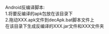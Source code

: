 Android反编译脚本:<br/>
1.将要反编译的apk包放在该目录下 <br/>
2.拖动XXX.apk文件到decApk.bat脚本文件上 <br/>
在该目录下生成反编译的XXX.jar文件和XXX文件夹